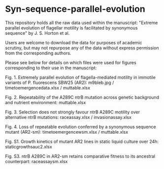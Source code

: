 # Syn-sequence-parallel-evolution
This repository holds all the raw data used within the manuscript: "Extreme parallel evolution of flagellar motility is facilitated by synonymous sequence" by J. S. Horton et al.

Users are welcome to download the data for purposes of academic scrutiny, but may not repurpose any of the data without express permission from the corresponding authors.

Please see below for details on which files were used for figures corresponding to their use in the manuscript:

Fig. 1. Extremely parallel evolution of flagella-mediated motility in immotile variants of P. fluorescens SBW25 (AR2):
m9bleb.jpg / timetoemergencedata.xlsx / muttable.xlsx

Fig. 2. Repeatability of the A289C ntrB mutation across genetic background and nutrient environment: 
muttable.xlsx

Fig. 3. Selection does not strongly favour ntrB A289C motility over alternative ntrB mutations:
raceassay.xlsx / invasionassay.xlsx

Fig. 4. Loss of repeatable evolution conferred by a synonymous sequence mutant (AR2-sm):
timetoemergencewsm.xlsx / muttable.xlsx

Fig. S1. Growth kinetics of mutant AR2 lines in static liquid culture over 24h:
staticgrowthsauc2.xlsx 

Fig. S3. ntrB A289C in AR2-sm retains comparative fitness to its ancestral counterpart:
raceassaysm.xlsx
